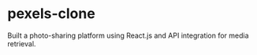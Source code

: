 # pexels-clone
Built a photo-sharing platform using React.js and API integration for media retrieval.
